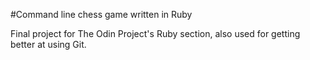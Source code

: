 #Command line chess game written in Ruby

Final project for The Odin Project's Ruby section, also used for getting better at using Git.
